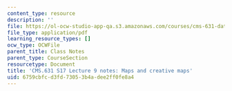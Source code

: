 ```yaml
---
content_type: resource
description: ''
file: https://ol-ocw-studio-app-qa.s3.amazonaws.com/courses/cms-631-data-storytelling-studio-climate-change-spring-2017/6759cbfcd3fd73053b4adee2ff0fe8a4_MITCMS_631s17_lec9_maps_nt.pdf
file_type: application/pdf
learning_resource_types: []
ocw_type: OCWFile
parent_title: Class Notes
parent_type: CourseSection
resourcetype: Document
title: 'CMS.631 S17 Lecture 9 notes: Maps and creative maps'
uid: 6759cbfc-d3fd-7305-3b4a-dee2ff0fe8a4
---
```

